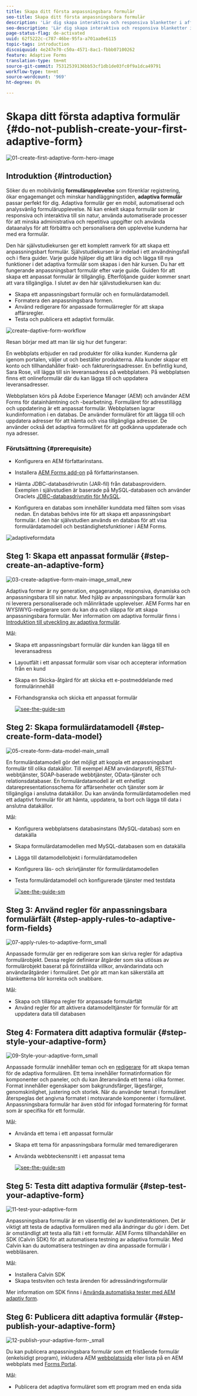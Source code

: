 ```yaml
---
title: Skapa ditt första anpassningsbara formulär
seo-title: Skapa ditt första anpassningsbara formulär
description: 'Lär dig skapa interaktiva och responsiva blanketter i affärsklass. '
seo-description: 'Lär dig skapa interaktiva och responsiva blanketter i affärsklass. '
page-status-flag: de-activated
uuid: 62f5222c-c787-46be-95fa-a701aa0e6115
topic-tags: introduction
discoiquuid: 4e247e70-c50a-4571-8ac1-fbbb07100262
feature: Adaptive Forms
translation-type: tm+mt
source-git-commit: 75312539136bb53cf1db1de03fc0f9a1dca49791
workflow-type: tm+mt
source-wordcount: '969'
ht-degree: 0%

---
```



# Skapa ditt första adaptiva formulär {#do-not-publish-create-your-first-adaptive-form}

![01-create-first-adaptive-form-hero-image](assets/01-create-first-adaptive-form-hero-image.png)

## Introduktion {#introduction}

Söker du en mobilvänlig **formulärupplevelse** som förenklar registrering, ökar engagemanget och minskar handläggningstiden, **adaptiva formulär** passar perfekt för dig. Adaptiva formulär ger en mobil, automatiserad och analysvänlig formulärupplevelse. Ni kan enkelt skapa formulär som är responsiva och interaktiva till sin natur, använda automatiserade processer för att minska administrativa och repetitiva uppgifter och använda dataanalys för att förbättra och personalisera den upplevelse kunderna har med era formulär.

Den här självstudiekursen ger ett komplett ramverk för att skapa ett anpassningsbart formulär. Självstudiekursen är indelad i ett användningsfall och i flera guider. Varje guide hjälper dig att lära dig och lägga till nya funktioner i det adaptiva formulär som skapas i den här kursen. Du har ett fungerande anpassningsbart formulär efter varje guide. Guiden för att skapa ett anpassat formulär är tillgänglig. Efterföljande guider kommer snart att vara tillgängliga. I slutet av den här självstudiekursen kan du:

* Skapa ett anpassningsbart formulär och en formulärdatamodell.
* Formatera den anpassningsbara formen.
* Använd redigerare för anpassade formulärregler för att skapa affärsregler.
* Testa och publicera ett adaptivt formulär.

![create-daptive-form-workflow](assets/create-daptive-form-workflow.png)

Resan börjar med att man lär sig hur det fungerar:

En webbplats erbjuder en rad produkter för olika kunder. Kunderna går igenom portalen, väljer ut och beställer produkterna. Alla kunder skapar ett konto och tillhandahåller frakt- och faktureringsadresser. En befintlig kund, Sara Rose, vill lägga till sin leveransadress på webbplatsen. På webbplatsen finns ett onlineformulär där du kan lägga till och uppdatera leveransadresser.

Webbplatsen körs på Adobe Experience Manager (AEM) och använder AEM Forms för datainhämtning och -bearbetning. Formuläret för adresstillägg och uppdatering är ett anpassat formulär. Webbplatsen lagrar kundinformation i en databas. De använder formuläret för att lägga till och uppdatera adresser för att hämta och visa tillgängliga adresser. De använder också det adaptiva formuläret för att godkänna uppdaterade och nya adresser.

### Förutsättning {#prerequisite}

* Konfigurera en AEM författarinstans.
* Installera [AEM Forms add-on](/help/forms/using/installing-configuring-aem-forms-osgi.md) på författarinstansen.
* Hämta JDBC-databasdrivrutin (JAR-fil) från databasprovidern. Exemplen i självstudien är baserade på MySQL-databasen och använder Oraclets [JDBC-databasdrivrutin för MySQL](https://dev.mysql.com/downloads/connector/j/5.1.html).

* Konfigurera en databas som innehåller kunddata med fälten som visas nedan. En databas behövs inte för att skapa ett anpassningsbart formulär. I den här självstudien används en databas för att visa formulärdatamodell och beständighetsfunktioner i AEM Forms.

![adaptiveformdata](assets/adaptiveformdata.png)

## Steg 1: Skapa ett anpassat formulär {#step-create-an-adaptive-form}

![03-create-adaptive-form-main-image_small_new](assets/03-create-adaptive-form-main-image_small_new.png)

Adaptiva former är ny generation, engagerande, responsiva, dynamiska och anpassningsbara till sin natur. Med hjälp av anpassningsbara formulär kan ni leverera personaliserade och målinriktade upplevelser. AEM Forms har en WYSIWYG-redigerare som du kan dra och släppa för att skapa anpassningsbara formulär. Mer information om adaptiva formulär finns i [Introduktion till utveckling av adaptiva formulär](/help/forms/using/introduction-forms-authoring.md).

Mål:

* Skapa ett anpassningsbart formulär där kunden kan lägga till en leveransadress
* Layoutfält i ett anpassat formulär som visar och accepterar information från en kund
* Skapa en Skicka-åtgärd för att skicka ett e-postmeddelande med formulärinnehåll
* Förhandsgranska och skicka ett anpassat formulär

   [ ![see-the-guide-sm](assets/see-the-guide-sm.png)](create-adaptive-form.md)

## Steg 2: Skapa formulärdatamodell {#step-create-form-data-model}

![05-create-form-data-model-main_small](assets/05-create-form-data-model-main_small.png)

En formulärdatamodell gör det möjligt att koppla ett anpassningsbart formulär till olika datakällor. Till exempel AEM användarprofil, RESTful-webbtjänster, SOAP-baserade webbtjänster, OData-tjänster och relationsdatabaser. En formulärdatamodell är ett enhetligt datarepresentationsschema för affärsenheter och tjänster som är tillgängliga i anslutna datakällor. Du kan använda formulärdatamodellen med ett adaptivt formulär för att hämta, uppdatera, ta bort och lägga till data i anslutna datakällor.

Mål:

* Konfigurera webbplatsens databasinstans (MySQL-databas) som en datakälla
* Skapa formulärdatamodellen med MySQL-databasen som en datakälla
* Lägga till datamodellobjekt i formulärdatamodellen
* Konfigurera läs- och skrivtjänster för formulärdatamodellen
* Testa formulärdatamodell och konfigurerade tjänster med testdata

   [ ![see-the-guide-sm](assets/see-the-guide-sm.png)](create-form-data-model.md)

## Steg 3: Använd regler för anpassningsbara formulärfält {#step-apply-rules-to-adaptive-form-fields}

![07-apply-rules-to-adaptive-form_small](assets/07-apply-rules-to-adaptive-form_small.png)

Anpassade formulär ger en redigerare som kan skriva regler för adaptiva formulärobjekt. Dessa regler definierar åtgärder som ska utlösas av formulärobjekt baserat på förinställda villkor, användarindata och användaråtgärder i formuläret. Det gör att man kan säkerställa att blanketterna blir korrekta och snabbare.

Mål:

* Skapa och tillämpa regler för anpassade formulärfält
* Använd regler för att aktivera datamodelltjänster för formulär för att uppdatera data till databasen

## Steg 4: Formatera ditt adaptiva formulär {#step-style-your-adaptive-form}

![09-Style-your-adaptive-form_small](assets/09-Style-your-adaptive-form_small.png)

Anpassade formulär innehåller teman och en [redigerare](/help/forms/using/themes.md) för att skapa teman för de adaptiva formulären. Ett tema innehåller formatinformation för komponenter och paneler, och du kan återanvända ett tema i olika former. Format innehåller egenskaper som bakgrundsfärger, lägesfärger, genomskinlighet, justering och storlek. När du använder temat i formuläret återspeglas det angivna formatet i motsvarande komponenter i formuläret. Anpassningsbara formulär har även stöd för infogad formatering för format som är specifika för ett formulär.

Mål:

* Använda ett tema i ett anpassat formulär
* Skapa ett tema för anpassningsbara formulär med temaredigeraren
* Använda webbteckensnitt i ett anpassat tema

   [ ![see-the-guide-sm](assets/see-the-guide-sm.png)](style-your-adaptive-form.md)

## Steg 5: Testa ditt adaptiva formulär {#step-test-your-adaptive-form}

![11-test-your-adaptive-form](assets/11-test-your-adaptive-form.png)

Anpassningsbara formulär är en väsentlig del av kundinteraktionen. Det är viktigt att testa de adaptiva formulären med alla ändringar du gör i dem. Det är omständligt att testa alla fält i ett formulär. AEM Forms tillhandahåller en SDK (Calvin SDK) för att automatisera testning av adaptiva formulär. Med Calvin kan du automatisera testningen av dina anpassade formulär i webbläsaren.

Mål:

* Installera Calvin SDK
* Skapa testsviten och testa ärenden för adressändringsformulär

Mer information om SDK finns i [Använda automatiska tester med AEM adaptiv form](/help/forms/using/calvin.md).

## Steg 6: Publicera ditt adaptiva formulär {#step-publish-your-adaptive-form}

![12-publish-your-adaptive-form-_small](assets/12-publish-your-adaptive-form-_small.png)

Du kan publicera anpassningsbara formulär som ett fristående formulär (enkelsidigt program), inkludera AEM [webbplatssida](/help/forms/using/embed-adaptive-form-aem-sites.md) eller lista på en AEM webbplats med [Forms Portal](/help/forms/using/introduction-publishing-forms.md).

Mål:

* Publicera det adaptiva formuläret som ett program med en enda sida

